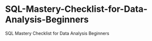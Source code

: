 # SQL-Mastery-Checklist-for-Data-Analysis-Beginners
SQL Mastery Checklist for Data Analysis Beginners
